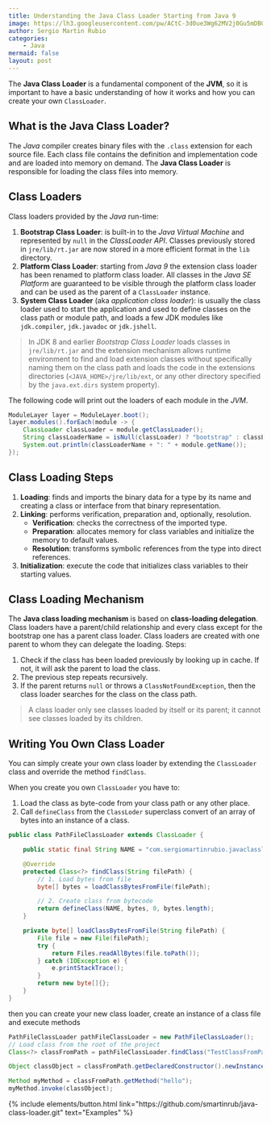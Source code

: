 ```yaml
---
title: Understanding the Java Class Loader Starting from Java 9
image: https://lh3.googleusercontent.com/pw/ACtC-3d0ue3Wg62MV2j0Gu5mDBGKUvrgbRXxUkX-Ex6s5b31yD1Dudfg1KLoeH9eEQ71C5iyITS9DjIH1opWOpzhOjHP-C__jMR6AXzpsx93QHKx8W16MIxt7uwhrDW7sh09K_n3c6U1tG1ZS764XrGHBWSh=w640-h427-no?authuser=1
author: Sergio Martin Rubio
categories:
    - Java
mermaid: false
layout: post
---
```


The **Java Class Loader** is a fundamental component of the **JVM**, so it is important to have a basic understanding of how it works and how you can create your own `ClassLoader`.

## What is the Java Class Loader?

The _Java_ compiler creates binary files with the `.class` extension for each source file. Each class file contains the definition and implementation code and are loaded into memory on demand. The **Java Class Loader** is responsible for loading the class files into memory.

## Class Loaders

Class loaders provided by the _Java_ run-time:

1. **Bootstrap Class Loader**: is built-in to the _Java Virtual Machine_ and represented by `null` in the _ClassLoader API_. Classes previously stored in `jre/lib/rt.jar` are now stored in a more efficient format in the `lib` directory.
2. **Platform Class Loader**: starting from _Java 9_ the extension class loader has been renamed to platform class loader. All classes in the _Java SE Platform_ are guaranteed to be visible through the platform class loader and can be used as the parent of a `ClassLoader` instance.
3. **System Class Loader** (aka _application class loader_): is usually the class loader used to start the application and used to define classes on the class path or module path, and loads a few JDK modules like `jdk.compiler`, `jdk.javadoc` or `jdk.jshell`.

>In JDK 8 and earlier _Bootstrap Class Loader_ loads classes in `jre/lib/rt.jar` and the extension mechanism allows runtime environment to find and load extension classes without specifically naming them on the class path and loads the code in the extensions directories (`<JAVA_HOME>/jre/lib/ext`, or any other directory specified by the `java.ext.dirs` system property).

The following code will print out the loaders of each module in the _JVM_.

```java
ModuleLayer layer = ModuleLayer.boot();
layer.modules().forEach(module -> {
    ClassLoader classLoader = module.getClassLoader();
    String classLoaderName = isNull(classLoader) ? "bootstrap" : classLoader.getName();
    System.out.println(classLoaderName + ": " + module.getName());
});
```

## Class Loading Steps

1. **Loading**: finds and imports the binary data for a type by its name and creating a class or interface from that binary representation.
2. **Linking**: performs verification, preparation and, optionally, resolution.
    - **Verification**: checks the correctness of the imported type.
    - **Preparation**: allocates memory for class variables and initialize the memory to default values.
    - **Resolution**: transforms symbolic references from the type into direct references.
3. **Initialization**: execute the code that initializes class variables to their starting values.

## Class Loading Mechanism

The **Java class loading mechanism** is based on **class-loading delegation**. Class loaders have a parent/child relationship and every class except for the bootstrap one has a parent class loader. Class loaders are created with one parent to whom they can delegate the loading. Steps:

1. Check if the class has been loaded previously by looking up in cache. If not, it will ask the parent to load the class. 
2. The previous step repeats recursively.
3. If the parent returns `null` or throws a `ClassNotFoundException`, then the class loader searches for the class on the class path.

>A class loader only see classes loaded by itself or its parent; it cannot see classes loaded by its children.

## Writing You Own Class Loader

You can simply create your own class loader by extending the `ClassLoader` class and override the method `findClass`.

When you create you own `ClassLoader` you have to:

1. Load the class as byte-code from your class path or any other place.
2. Call `defineClass` from the `ClassLoder` superclass convert of an array of bytes into an instance of a class.

```java
public class PathFileClassLoader extends ClassLoader {

    public static final String NAME = "com.sergiomartinrubio.javaclassloader.TestClassFromPath";

    @Override
    protected Class<?> findClass(String filePath) {
        // 1. Load bytes from file
        byte[] bytes = loadClassBytesFromFile(filePath);

        // 2. Create class from bytecode
        return defineClass(NAME, bytes, 0, bytes.length);
    }

    private byte[] loadClassBytesFromFile(String filePath) {
        File file = new File(filePath);
        try {
            return Files.readAllBytes(file.toPath());
        } catch (IOException e) {
            e.printStackTrace();
        }
        return new byte[]{};
    }
}
```

then you can create your new class loader, create an instance of a class file and execute methods

```java
PathFileClassLoader pathFileClassLoader = new PathFileClassLoader();
// Load class from the root of the project
Class<?> classFromPath = pathFileClassLoader.findClass("TestClassFromPath.class");

Object classObject = classFromPath.getDeclaredConstructor().newInstance();

Method myMethod = classFromPath.getMethod("hello");
myMethod.invoke(classObject);
```

<p class="text-center">
{% include elements/button.html link="https://github.com/smartinrub/java-class-loader.git" text="Examples" %}
</p>
